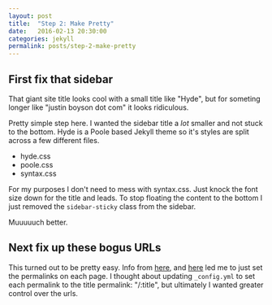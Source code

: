 ```yaml
---
layout: post
title:  "Step 2: Make Pretty"
date:   2016-02-13 20:30:00
categories: jekyll
permalink: posts/step-2-make-pretty
---
```


## First fix that sidebar
That giant site title looks cool with a small title like "Hyde", but for someting longer like "justin boyson dot com" it looks ridiculous.

Pretty simple step here. I wanted the sidebar title a _lot_ smaller and not stuck to the bottom. Hyde is a Poole based Jekyll theme so it's styles are split across a few different files.

- hyde.css
- poole.css
- syntax.css

For my purposes I don't need to mess with syntax.css. Just knock the font size down for the title and leads. To stop floating the content to the bottom I just removed the `sidebar-sticky` class from the sidebar.

Muuuuuch better.

## Next fix up these bogus URLs
This turned out to be pretty easy. Info from [here](http://joshualande.com/short-urls-jekyll/), and [here](http://www.davehulihan.com/2012/08/17/jekyll-pages-with-pretty-urls.html) led me to just set the permalinks on each page. I thought about updating `_config.yml` to set each permalink to the title permalink: "/:title", but ultimately I wanted greater control over the urls.

